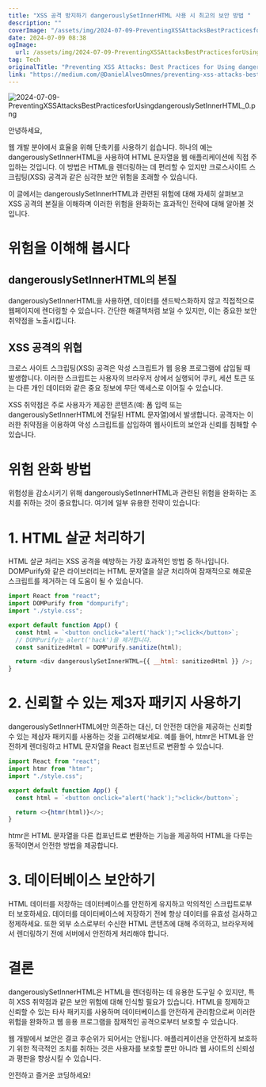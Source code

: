 ```yaml
---
title: "XSS 공격 방지하기 dangerouslySetInnerHTML 사용 시 최고의 보안 방법 "
description: ""
coverImage: "/assets/img/2024-07-09-PreventingXSSAttacksBestPracticesforUsingdangerouslySetInnerHTML_0.png"
date: 2024-07-09 08:38
ogImage:
  url: /assets/img/2024-07-09-PreventingXSSAttacksBestPracticesforUsingdangerouslySetInnerHTML_0.png
tag: Tech
originalTitle: "Preventing XSS Attacks: Best Practices for Using dangerouslySetInnerHTML"
link: "https://medium.com/@DanielAlvesOmnes/preventing-xss-attacks-best-practices-for-using-dangerouslysetinnerhtml-943d4897fb29"
---
```


![2024-07-09-PreventingXSSAttacksBestPracticesforUsingdangerouslySetInnerHTML_0.png](/assets/img/2024-07-09-PreventingXSSAttacksBestPracticesforUsingdangerouslySetInnerHTML_0.png)

안녕하세요,

웹 개발 분야에서 효율을 위해 단축키를 사용하기 쉽습니다. 하나의 예는 dangerouslySetInnerHTML을 사용하여 HTML 문자열을 웹 애플리케이션에 직접 주입하는 것입니다. 이 방법은 HTML을 렌더링하는 데 편리할 수 있지만 크로스사이트 스크립팅(XSS) 공격과 같은 심각한 보안 위험을 초래할 수 있습니다.

이 글에서는 dangerouslySetInnerHTML과 관련된 위험에 대해 자세히 살펴보고 XSS 공격의 본질을 이해하며 이러한 위험을 완화하는 효과적인 전략에 대해 알아볼 것입니다.

<div class="content-ad"></div>

# 위험을 이해해 봅시다

## dangerouslySetInnerHTML의 본질

dangerouslySetInnerHTML을 사용하면, 데이터를 샌드박스화하지 않고 직접적으로 웹페이지에 렌더링할 수 있습니다. 간단한 해결책처럼 보일 수 있지만, 이는 중요한 보안 취약점을 노출시킵니다.

## XSS 공격의 위협

<div class="content-ad"></div>

크로스 사이트 스크립팅(XSS) 공격은 악성 스크립트가 웹 응용 프로그램에 삽입될 때 발생합니다. 이러한 스크립트는 사용자의 브라우저 상에서 실행되어 쿠키, 세션 토큰 또는 다른 개인 데이터와 같은 중요 정보에 무단 액세스로 이어질 수 있습니다.

XSS 취약점은 주로 사용자가 제공한 콘텐츠(예: 폼 입력 또는 dangerouslySetInnerHTML에 전달된 HTML 문자열)에서 발생합니다. 공격자는 이러한 취약점을 이용하여 악성 스크립트를 삽입하여 웹사이트의 보안과 신뢰를 침해할 수 있습니다.

# 위험 완화 방법

위험성을 감소시키기 위해 dangerouslySetInnerHTML과 관련된 위험을 완화하는 조치를 취하는 것이 중요합니다. 여기에 일부 유용한 전략이 있습니다:

<div class="content-ad"></div>

# 1. HTML 살균 처리하기

HTML 살균 처리는 XSS 공격을 예방하는 가장 효과적인 방법 중 하나입니다. DOMPurify와 같은 라이브러리는 HTML 문자열을 살균 처리하여 잠재적으로 해로운 스크립트를 제거하는 데 도움이 될 수 있습니다.

```js
import React from "react";
import DOMPurify from "dompurify";
import "./style.css";

export default function App() {
  const html = `<button onclick="alert('hack');">click</button>`;
  // DOMPurify는 alert('hack')을 제거합니다.
  const sanitizedHtml = DOMPurify.sanitize(html);

  return <div dangerouslySetInnerHTML={{ __html: sanitizedHtml }} />;
}
```

# 2. 신뢰할 수 있는 제3자 패키지 사용하기

<div class="content-ad"></div>

dangerouslySetInnerHTML에만 의존하는 대신, 더 안전한 대안을 제공하는 신뢰할 수 있는 제삼자 패키지를 사용하는 것을 고려해보세요. 예를 들어, htmr은 HTML을 안전하게 렌더링하고 HTML 문자열을 React 컴포넌트로 변환할 수 있습니다.

```js
import React from "react";
import htmr from "htmr";
import "./style.css";

export default function App() {
  const html = `<button onclick="alert('hack');">click</button>`;

  return <>{htmr(html)}</>;
}
```

htmr은 HTML 문자열을 다른 컴포넌트로 변환하는 기능을 제공하여 HTML을 다루는 동적이면서 안전한 방법을 제공합니다.

# 3. 데이터베이스 보안하기

<div class="content-ad"></div>

HTML 데이터를 저장하는 데이터베이스를 안전하게 유지하고 악의적인 스크립트로부터 보호하세요. 데이터를 데이터베이스에 저장하기 전에 항상 데이터를 유효성 검사하고 정제하세요. 또한 외부 소스로부터 수신한 HTML 콘텐츠에 대해 주의하고, 브라우저에서 렌더링하기 전에 서버에서 안전하게 처리해야 합니다.

# 결론

dangerouslySetInnerHTML은 HTML을 렌더링하는 데 유용한 도구일 수 있지만, 특히 XSS 취약점과 같은 보안 위험에 대해 인식할 필요가 있습니다. HTML을 정제하고 신뢰할 수 있는 타사 패키지를 사용하며 데이터베이스를 안전하게 관리함으로써 이러한 위험을 완화하고 웹 응용 프로그램을 잠재적인 공격으로부터 보호할 수 있습니다.

웹 개발에서 보안은 결코 후순위가 되어서는 안됩니다. 애플리케이션을 안전하게 보호하기 위한 적극적인 조치를 취하는 것은 사용자를 보호할 뿐만 아니라 웹 사이트의 신뢰성과 평판을 향상시킬 수 있습니다.

<div class="content-ad"></div>

안전하고 즐거운 코딩하세요!
